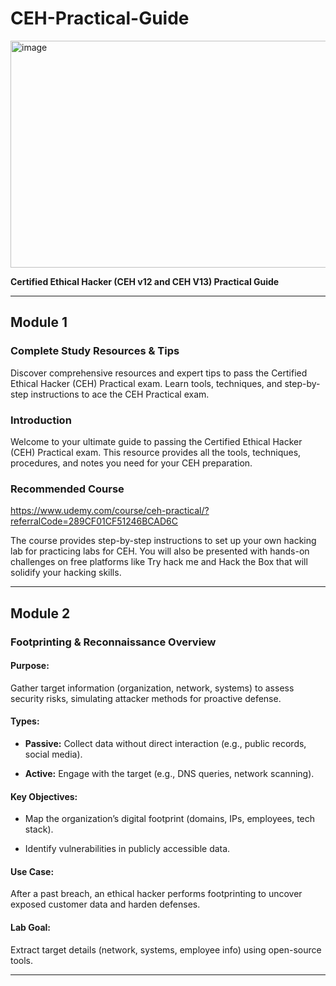 # CEH-Practical-Guide

<img width="890" height="363" alt="image" src="https://github.com/user-attachments/assets/bf888202-0b87-4143-a09e-f1b37d37c7e9" />

**Certified Ethical Hacker (CEH v12 and CEH V13) Practical Guide**

---

## Module 1

### Complete Study Resources & Tips

Discover comprehensive resources and expert tips to pass the Certified Ethical Hacker (CEH) Practical exam. Learn tools, techniques, and step-by-step instructions to ace the CEH Practical exam.

### Introduction

Welcome to your ultimate guide to passing the Certified Ethical Hacker (CEH) Practical exam. This resource provides all the tools, techniques, procedures, and notes you need for your CEH preparation.

### Recommended Course

https://www.udemy.com/course/ceh-practical/?referralCode=289CF01CF51246BCAD6C

The course provides step-by-step instructions to set up your own hacking lab for practicing labs for CEH. You will also be presented with hands-on challenges on free platforms like Try hack me and Hack the Box that will solidify your hacking skills.

---

## Module 2

### Footprinting & Reconnaissance Overview

#### Purpose:

Gather target information (organization, network, systems) to assess security risks, simulating attacker methods for proactive defense.

#### Types:

- **Passive:** Collect data without direct interaction (e.g., public records, social media).

- **Active:** Engage with the target (e.g., DNS queries, network scanning).

#### Key Objectives:

- Map the organization’s digital footprint (domains, IPs, employees, tech stack).

- Identify vulnerabilities in publicly accessible data.

#### Use Case:

After a past breach, an ethical hacker performs footprinting to uncover exposed customer data and harden defenses.

#### Lab Goal:

Extract target details (network, systems, employee info) using open-source tools.

---

